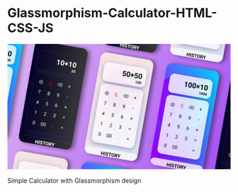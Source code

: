 # Glassmorphism-Calculator-HTML-CSS-JS
![Mockup](Img/thumbnail.png)

Simple Calculator with Glassmorphism design 
